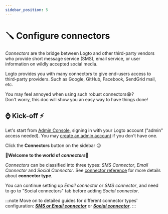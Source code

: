 ```yaml
---
sidebar_position: 5
---
```


# 🪛 Configure connectors

_Connectors_ are the bridge between Logto and other third-party vendors who provide short message service (SMS), email service, or user information on wildly accepted social media.

Logto provides you with many connectors to give end-users access to third-party providers. Such as Google, GitHub, Facebook, SendGrid mail, etc.

You may feel annoyed when using such robust connectors:sob:?<br/>
Don't worry, this doc will show you an easy way to have things done!

## :watch: Kick-off :zap:

Let's start from [Admin Console](https://logto.dev/console), signing in with your Logto account ("admin" access needed). You may [create an admin account](../../tutorials/get-started/#create-an-admin-account) if you don't have one.

Click the **Connectors** button on the sidebar :neutral_face:

:ghost:**Welcome to the world of _connectors_**:ghost:

_Connectors_ can be classified into three types: _SMS Connector_, _Email Connector_ and _Social Connector_. See [connector reference](../../references/connectors/README.md) for more details about **connector type**.

You can continue setting up _Email connector_ or _SMS connector_, and need to go to "Social connectors" tab before adding _Social connector_.

:::note
Move on to detailed guides for different connector types' configuration: [**_SMS or Email connector_**](./sms-or-email-connector.md) or [**_Social connector_**](./social-connector.md).
:::
